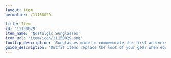 ```yaml
---
layout: item
permalink: /11150029

title: Item
id: '11150029'
item_name: 'Nostalgic Sunglasses'
icon_url: 'item/icon/11150029.png'
tooltip_description: 'Sunglasses made to commemorate the first anniversary of your character''s creation.'
guide_description: 'Outfit items replace the look of your gear when equipped.'
---
```


